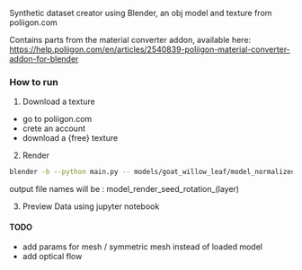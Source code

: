 Synthetic dataset creator using Blender, an obj model and texture from poliigon.com

Contains parts from the material converter addon, available here:
https://help.poliigon.com/en/articles/2540839-poliigon-material-converter-addon-for-blender

### How to run

1. Download a texture
- go to poliigon.com
- crete an account
- download a {free} texture

2. Render

```sh
blender -b --python main.py -- models/goat_willow_leaf/model_normalized.obj --views_x=3 --views_y=3 --views_z=3 --material materials/Leaf_4K --output_folder output --seed 1
```

output file names will be : model_render_seed_rotation_(layer)

3. Preview Data using jupyter notebook

#### TODO
- add params for mesh / symmetric mesh instead of loaded model
- add optical flow

